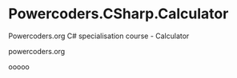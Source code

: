 # Powercoders.CSharp.Calculator
Powercoders.org C# specialisation course - Calculator


powercoders.org

ooooo